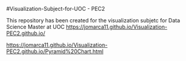 #Visualization-Subject-for-UOC - PEC2

This repository has been created for the visualization subjetc for Data Science Master at UOC
https://jomarca11.github.io/Visualization-PEC2.github.io/

https://jomarca11.github.io/Visualization-PEC2.github.io/Pyramid%20Chart.html
